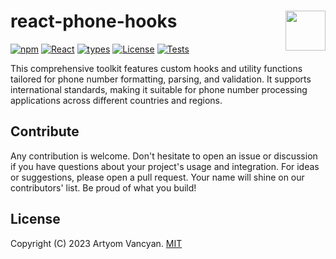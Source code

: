 # react-phone-hooks <img src="https://github.com/typesnippet.png" align="right" height="64" />

[![npm](https://img.shields.io/npm/v/react-phone-hooks)](https://www.npmjs.com/package/react-phone-hooks)
[![React](https://img.shields.io/badge/react-%E2%89%A516-blue)](https://www.npmjs.com/package/react-phone-hooks)
[![types](https://img.shields.io/npm/types/react-phone-hooks)](https://www.npmjs.com/package/react-phone-hooks)
[![License](https://img.shields.io/npm/l/react-phone-hooks)](https://github.com/typesnippet/react-phone-hooks/blob/master/LICENSE)
[![Tests](https://github.com/pysnippet/react-phone-hooks/actions/workflows/tests.yml/badge.svg)](https://github.com/pysnippet/react-phone-hooks/actions/workflows/tests.yml)

This comprehensive toolkit features custom hooks and utility functions tailored for phone number formatting, parsing,
and validation. It supports international standards, making it suitable for phone number processing applications across
different countries and regions.

## Contribute

Any contribution is welcome. Don't hesitate to open an issue or discussion if you have questions about your project's
usage and integration. For ideas or suggestions, please open a pull request. Your name will shine on our contributors'
list. Be proud of what you build!

## License

Copyright (C) 2023 Artyom Vancyan. [MIT](https://github.com/pysnippet/react-phone-hooks/blob/master/LICENSE)

